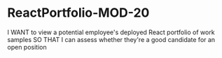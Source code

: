 # ReactPortfolio-MOD-20
I WANT to view a potential employee's deployed React portfolio of work samples SO THAT I can assess whether they're a good candidate for an open position
